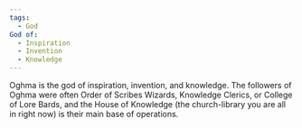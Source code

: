 ```yaml
---
tags:
  - God
God of:
  - Inspiration
  - Invention
  - Knowledge
---
```


Oghma is the god of inspiration, invention, and knowledge. The followers of Oghma were often Order of Scribes Wizards, Knowledge Clerics, or College of Lore Bards, and the House of Knowledge (the church-library you are all in right now) is their main base of operations. 